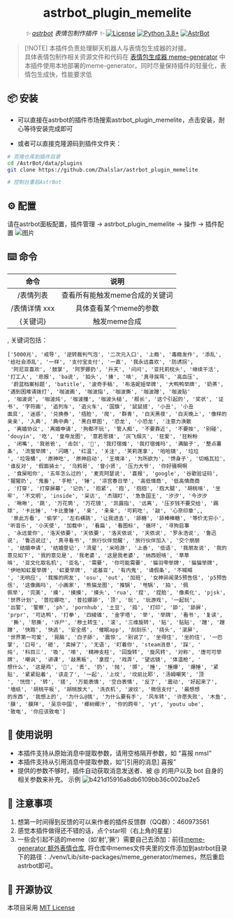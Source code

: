 <div align="center">


# astrbot_plugin_memelite

_✨ [astrbot](https://github.com/nonebot/nonebot2) 表情包制作插件 ✨_
[![License](https://img.shields.io/badge/License-MIT-green.svg)](https://opensource.org/licenses/MIT)
[![Python 3.8+](https://img.shields.io/badge/Python-3.8%2B-blue.svg)](https://www.python.org/)
[![AstrBot](https://img.shields.io/badge/AstrBot-3.4%2B-orange.svg)](https://github.com/Soulter/AstrBot)
</div>


> [!NOTE]  本插件负责处理聊天机器人与表情包生成器的对接。  
> 具体表情包制作相关资源文件和代码在 [表情包生成器 meme-generator](https://github.com/MeetWq/meme-generator) 中   
> 本插件使用本地部署的meme-generator。同时尽量保持插件的轻量化，表情包生成快，性能要求低  
> 




## 📦 安装

- 可以直接在astrbot的插件市场搜索astrbot_plugin_memelite，点击安装，耐心等待安装完成即可  

- 或者可以直接克隆源码到插件文件夹：
```bash
# 克隆仓库到插件目录
cd /AstrBot/data/plugins
git clone https://github.com/Zhalslar/astrbot_plugin_memelite

# 控制台重启AstrBot
```

## ⚙️ 配置
请在astrbot面板配置，插件管理 -> astrbot_plugin_memelite -> 操作 -> 插件配置
![图片](https://github.com/user-attachments/assets/fe3c6adf-f210-4d93-9d8c-a06216507f10)





## ⌨️ 命令

|     命令      |                    说明                    |
|:-------------:|:-----------------------------------------------:|
| /表情列表      | 查看所有能触发meme合成的关键词  |
| /表情详情 xxx  | 具体查看某个meme的参数         |
|   {关键词}     |   触发meme合成            |


, 关键词包括：
```plaintext
['5000兆', '戒导', '逆转裁判气泡', '二次元入口', '上瘾', '毒瘾发作', '添乱', '给社会添乱', '一样', '支付宝支付', '一直', '我永远喜欢', '防诱拐',
 '阿尼亚喜欢', '鼓掌', '阿罗娜扔', '升天', '问问', '亚托莉枕头', '继续干活', '打工人', '悲报', 'ba说', '拍头', '揍', '啃', '真寻挨骂', '高血压',
 '蔚蓝档案标题', 'batitle', '波奇手稿', '布洛妮娅举牌', '大鸭鸭举牌', '奶茶', '遇到困难请拨打', '咖波画', '咖波指', '咖波撕', '咖波蹭', '咖波贴'
, '咖波说', '咖波炖', '咖波撞', '咖波头槌', '舰长', '这个引起的', '奖状', '证书', '字符画', '追列车', '追火车', '国旗', '鼠鼠搓', '小丑', '小丑 
面具', '迷惑', '兑换券', '捂脸', '爬', '群青', '白天黑夜', '白天晚上', '像样的亲亲', '入典', '典中典', '黑白草图', '恐龙', '小恐龙', '注意力涣散
, '离婚协议', '离婚申请', '狗都不玩', '管人痴', '不要靠近', '不要按', '别碰', 'douyin', '吃', '皇帝龙图', '意若思镜', '灰飞烟灭', '狂爱', '狂粉粉
, '闭嘴', '我爸爸', '击剑', '🤺', '我打宿傩', '我打宿傩吗', '满脑子', '整点薯条', '流萤举牌', '闪瞎', '红温', '关注', '芙莉莲拿', '哈哈镜', '垃垃
', '垃圾桶', '原神吃', '原神启动', '王境泽', '为所欲为', '馋身子', '切格瓦拉', '谁反对', '假面骑士', '乌鸦哥', '曾小贤', '压力大爷', '你好骚啊啊
, '食屎啦你', '五年怎么过的', '麦克阿瑟说', '喜报', 'google', '谷歌验证码', '猩猩扔', '鬼畜', '手枪', '锤', '凉宫春日举', '高低情商', '低高情商商
, '打穿', '打穿屏幕', '记仇', '抱紧', '抱', '抱抱', '抱大腿', '胡桃啃', '坐牢', '不文明', 'inside', '采访', '杰瑞盯', '急急国王', '汐汐', '今汐汐
, '啾啾', '跳', '万花筒', '万花镜', '凯露指', '远离', '压岁钱不要交给', '踢球', '卡比锤', '卡比重锤', '亲', '亲亲', '可莉吃', '敲', '心奈印章',,
 '泉此方看', '偷学', '左右横跳', '让我进去', '舔糖', '舔棒棒糖', '等价无穷小', '听音乐', '小天使', '加载中', '看扁', '看图标', '循环', '寻狗启事
, '永远爱你', '洛天依要', '天依要', '洛天依说', '天依说', '罗永浩说', '鲁迅说', '鲁迅说过', '真寻看书', '旅行伙伴觉醒', '旅行伙伴加入', '交个朋朋
', '结婚申请', '结婚登记', '流星', '米哈游', '上香', '低语', '我朋友说', '我的意见如下', '我的意见是', '我老婆', '这是我老婆', '纳西妲啃', '草草
啃', '亚文化取名机', '亚名', '需要', '你可能需要', '猫羽雫举牌', '猫猫举牌', '伊地知虹夏举牌', '虹夏举牌', '诺基亚', '有内鬼', '请假条', '不喊喊
', '无响应', '我推的网友', 'osu', 'out', '加班', '女神异闻录5预告信', 'p5预告信', '这像画吗', '小画家', '熊猫龙图', '推锅', '甩锅', '拍', '佩   
佩举', '完美', '摸', '摸摸', '摸头', 'rua', '捏', '捏脸', '像素化', 'pjsk', '世界计划', '普拉娜吃', '普拉娜舔', '顶', '玩', '玩游戏', '一起玩', 
'出警', '警察', 'ph', 'pornhub', '土豆', '捣', '打印', '舔', '舔屏', 'prpr', '可达鸭', '打拳', '四棱锥', '金字塔', '举', '举牌', '看书', '复读',
 '撕', '怒撕', '诈尸', '秽土转生', '滚', '三维旋转', '贴', '贴贴', '蹭', '蹭蹭', '快跑', '快逃', '安全感', '催眠app', '刮刮乐', '挠头', '滚屏', 
'世界第一可爱', '晃脑', '白子舔', '震惊', '别说了', '坐得住', '坐的住', '一巴掌', '口号', '砸', '卖掉了', '无语', '盯着你', 'steam消息', '踩', '
炖', '科目三', '吸', '嗦', '精神支柱', '回旋转', '旋风转', '对称', '唐可可举牌', '嘲讽', '讲课', '敲黑板', '拿捏', '戏弄', '望远镜', '体温枪', '
想什么', '这是鸡', '🐔', '丢', '扔', '抛', '掷', '捶', '捶爆', '爆捶', '紧贴', '紧紧贴着', '该走了', '一起', '上坟', '坟前比耶', '汤姆嘲笑', '顶
', '恍惚', '转', '搓', '万能表情', '空白表情', '反了', '震动', '好起来了', '墙纸', '胡桃平板', '胡桃放大', '洗衣机', '波纹', '微信支付', '最想想
的东西', '我想上的', '为什么@我', '为什么要有手', '风车转', '许愿失败', '木鱼', '膜', '膜拜', '吴京中国', '椰树椰汁', '你的跨年', 'yt', 'youtu ube', 
'致电', '你应该致电']

```
## 🐔 使用说明
- 本插件支持从原始消息中提取参数，请用空格隔开参数，如 “喜报 nmsl”
- 本插件支持从引用消息中提取参数，如“[引用的消息] 喜报”
- 提供的参数不够时，插件自动获取消息发送者、被 @ 的用户以及 bot 自身的相关参数来补充。
示例
![b421d15916a8db6109bb36c002ba2e5](https://github.com/user-attachments/assets/ec15b5f7-eec2-4552-814d-60dcc4196713)



## 📌 注意事项
1. 想第一时间得到反馈的可以来作者的插件反馈群（QQ群）：460973561
2. 感觉本插件做得还不错的话，点个star呗（右上角的星星）
3. 一些会引起不适的meme（如'射','撅'）需要自己去添加：前往[meme-generator 额外表情仓库](https://github.com/MemeCrafters/meme-generator-contrib),
 将仓库中memes文件夹里的文件添加到astrbot目录下的路径：./venv/Lib/site-packages/meme_generator/memes，然后重启astrbot即可。


## 📜 开源协议
本项目采用 [MIT License](LICENSE)
